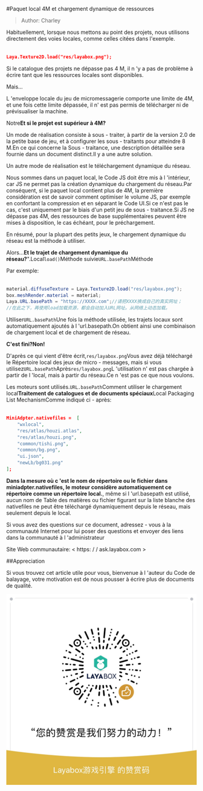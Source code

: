 #Paquet local 4M et chargement dynamique de ressources

> Author: Charley

Habituellement, lorsque nous mettons au point des projets, nous utilisons directement des voies locales, comme celles citées dans l'exemple.


```json

Laya.Texture2D.load("res/layabox.png");
```


Si le catalogue des projets ne dépasse pas 4 M, il n 'y a pas de problème à écrire tant que les ressources locales sont disponibles.

Mais...

L 'enveloppe locale du jeu de micromessagerie comporte une limite de 4M, et une fois cette limite dépassée, il n' est pas permis de télécharger ni de prévisualiser la machine.

Notre**Et si le projet est supérieur à 4M?**

Un mode de réalisation consiste à sous - traiter, à partir de la version 2.0 de la petite base de jeu, et à configurer les sous - traitants pour atteindre 8 M.En ce qui concerne la Sous - traitance, une description détaillée sera fournie dans un document distinct.Il y a une autre solution.

Un autre mode de réalisation est le téléchargement dynamique du réseau.

Nous sommes dans un paquet local, le Code JS doit être mis à l 'intérieur, car JS ne permet pas la création dynamique du chargement du réseau.Par conséquent, si le paquet local contient plus de 4M, la première considération est de savoir comment optimiser le volume JS, par exemple en confortant la compression et en séparant le Code UI.Si ce n'est pas le cas, c'est uniquement par le biais d'un petit jeu de sous - traitance.Si JS ne dépasse pas 4M, des ressources de base supplémentaires peuvent être mises à disposition, le cas échéant, pour le préchargement.

En résumé, pour la plupart des petits jeux, le chargement dynamique du réseau est la méthode à utiliser.

Alors...**Et le trajet de chargement dynamique du réseau?**".Local`load()`Méthode suivie`URL.basePath`Méthode

Par exemple:


```java

material.diffuseTexture = Laya.Texture2D.load("res/layabox.png");
box.meshRender.material = material;
Laya.URL.basePath = "https://XXXX.com";//请把XXXX换成自己的真实网址；
//在此之下，再使用load加载资源，都会自动加入URL网址。从网络上动态加载。
```


Utiliser`URL.basePath`Une fois la méthode utilisée, les trajets locaux sont automatiquement ajoutés à l 'url.basepath.On obtient ainsi une combinaison de chargement local et de chargement de réseau.

**C'est fini?Non!**

D'après ce qui vient d'être écrit,`res/layabox.png`Vous avez déjà téléchargé le Répertoire local des jeux de micro - messages, mais si vous utilisez`URL.basePath`Après`res/layabox.png`L 'utilisation n' est pas chargée à partir de l 'local, mais à partir du réseau.Ce n 'est pas ce que nous voulons.

Les moteurs sont utilisés.`URL.basePath`Comment utiliser le chargement local**Traitement de catalogues et de documents spéciaux**Local Packaging List MechanismComme indiqué ci - après:


```json

MiniAdpter.nativefiles =  [
    "wxlocal",
    "res/atlas/houzi.atlas",
    "res/atlas/houzi.png",
    "common/tishi.png",
    "common/bg.png",
    "ui.json",
    "newLb/bg031.png"
];
```


**Dans la mesure où c 'est le nom de répertoire ou le fichier dans miniadpter.nativefiles, le moteur considère automatiquement ce répertoire comme un répertoire local.**, même si l 'url.basepath est utilisé, aucun nom de Table des matières ou fichier figurant sur la liste blanche des nativefiles ne peut être téléchargé dynamiquement depuis le réseau, mais seulement depuis le local.



Si vous avez des questions sur ce document, adressez - vous à la communauté Internet pour lui poser des questions et envoyer des liens dans la communauté à l 'administrateur

Site Web communautaire: < https: / / ask.layabox.com >



##Appreciation

Si vous trouvez cet article utile pour vous, bienvenue à l 'auteur du Code de balayage, votre motivation est de nous pousser à écrire plus de documents de qualité.

![wechatPay](../../../../wechatPay.jpg)